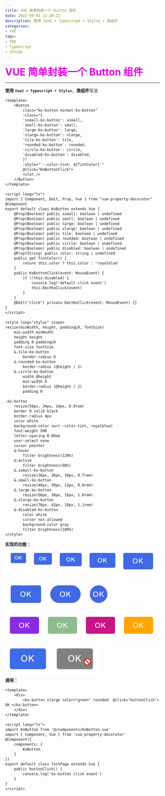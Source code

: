 ```yaml
---
title: VUE 简单封装一个 Button 组件
date: 2022-09-01 11:20:22
description: 使用 Vue2 + Typescript + Stylus + 类组件
categories:
- VUE
tags:
- VUE
- TypeScript
- STYLUS
---
```


**<font color="#dd00dd" size=6>VUE 简单封装一个 Button 组件</font>**

***

**使用** **`Vue2 + Typescript + Stylus`**，**类组件**写法

```vue
<template>
    <Button
        class="ko-button normal-ko-button"
        :class="{
        'xsmall-ko-button': xsmall,
        'small-ko-button': small,
        'large-ko-button': large,
        'xlarge-ko-button': xlarge,
        'tile-ko-button': tile,
        'rounded-ko-button': rounded,
        'circle-ko-button': circle,
        'disabled-ko-button': disabled,
        }"
        :style="`--color-tint: ${TintColor}`"
        @click="KoButtonClick">
        <slot />
    </Button>
</template>

<script lang="ts">
import { Component, Emit, Prop, Vue } from "vue-property-decorator"
@Component
export default class KoButton extends Vue {
    @Prop(Boolean) public xsmall: boolean | undefined
    @Prop(Boolean) public small: boolean | undefined
    @Prop(Boolean) public large: boolean | undefined
    @Prop(Boolean) public xlarge: boolean | undefined
    @Prop(Boolean) public tile: boolean | undefined
    @Prop(Boolean) public rounded: boolean | undefined
    @Prop(Boolean) public circle: boolean | undefined
    @Prop(Boolean) public disabled: boolean | undefined
    @Prop(String) public color: string | undefined
    public get TintColor() {
        return this.color ? this.color : 'royalblue'
    }
    public KoButtonClick(event: MouseEvent) {
        if (!this.disabled) {
            console.log('default click event')
            this.EmitKoClick(event)
        }
    }
    @Emit("click") private EmitKoClick(event: MouseEvent) {}
}
</script>

<style lang="stylus" scope>
resize(minWidth, height, paddingLR, fontSize)
    min-width minWidth
    height height
    padding 0 paddingLR
    font-size fontSize
    &.tile-ko-button
    	border-radius 0
    &.rounded-ko-button
    	border-radius (@height / 2)
    &.circle-ko-button
    	width @height
    	min-width 0
    	border-radius (@height / 2)
    	padding 0

.ko-button 
    resize(56px, 34px, 14px, 0.9rem)
    border 0 solid black
    border-radius 4px
    color white
    background-color var(--color-tint, royalblue)
    font-weight 500
    letter-spacing 0.08em
    user-select none
    cursor pointer
    &:hover
    	filter brightness(120%)
    &:active
    	filter brightness(80%)
    &.xsmall-ko-button 
    	resize(36px, 26px, 10px, 0.7rem)
    &.small-ko-button
    	resize(46px, 30px, 12px, 0.8rem)
    &.large-ko-button
    	resize(66px, 38px, 16px, 1.0rem)
    &.xlarge-ko-button
    	resize(76px, 42px, 18px, 1.1rem)
    &.disabled-ko-button
    	color white
    	cursor not-allowed
    	background-color gray
        filter brightness(100%)
</style>
```
**实现的功能：**<br />![image.png](https://raw.githubusercontent.com/kasaki-nozomi/Sources/main/Images/image-03.png)<br />![image.png](https://raw.githubusercontent.com/kasaki-nozomi/Sources/main/Images/image-04.png)<br />![image.png](https://raw.githubusercontent.com/kasaki-nozomi/Sources/main/Images/image-05.png)<br />![image.png](https://raw.githubusercontent.com/kasaki-nozomi/Sources/main/Images/image-06.png)<br />**调用：**

```vue
<template>
    <div>
        <ko-button xlarge color="green" rounded  @click="buttonClick"> OK </ko-button>
    </div>
</template>

<script lang="ts">
import KoButton from '@/components/KoButton.vue'
import { Component, Vue } from 'vue-property-decorator'
@Component({
    components: {
        KoButton
    }
})
export default class TestPage extends Vue {
    public buttonClick() {
        console.log('ko-button click event')
    }
}
</script>
```
